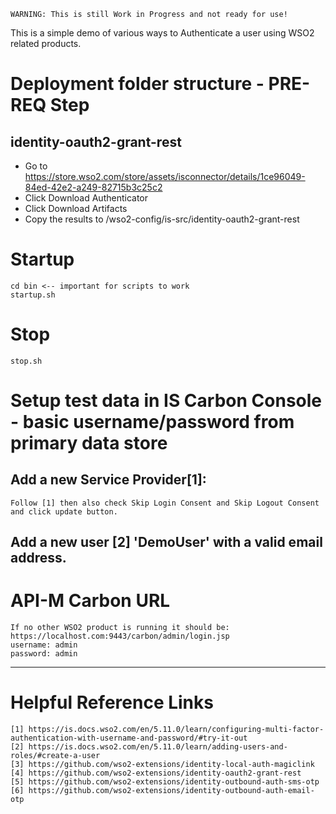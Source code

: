 ```
WARNING: This is still Work in Progress and not ready for use!
```


This is a simple demo of various ways to Authenticate a user using WSO2 related products.

# Deployment folder structure - PRE-REQ Step
## identity-oauth2-grant-rest
- Go to https://store.wso2.com/store/assets/isconnector/details/1ce96049-84ed-42e2-a249-82715b3c25c2
- Click Download Authenticator
- Click Download Artifacts
- Copy the results to <POC-AUTHENTICATION>/wso2-config/is-src/identity-oauth2-grant-rest

# Startup
```
cd bin <-- important for scripts to work
startup.sh
```

# Stop
```
stop.sh
```

# Setup test data in IS Carbon Console - basic username/password from primary data store
## Add a new Service Provider[1]: 
```
Follow [1] then also check Skip Login Consent and Skip Logout Consent and click update button.
```

## Add a new user [2] 'DemoUser' with a valid email address.

# API-M Carbon URL
```
If no other WSO2 product is running it should be: https://localhost.com:9443/carbon/admin/login.jsp
username: admin
password: admin
```


---
# Helpful Reference Links
```
[1] https://is.docs.wso2.com/en/5.11.0/learn/configuring-multi-factor-authentication-with-username-and-password/#try-it-out 
[2] https://is.docs.wso2.com/en/5.11.0/learn/adding-users-and-roles/#create-a-user
[3] https://github.com/wso2-extensions/identity-local-auth-magiclink
[4] https://github.com/wso2-extensions/identity-oauth2-grant-rest
[5] https://github.com/wso2-extensions/identity-outbound-auth-sms-otp
[6] https://github.com/wso2-extensions/identity-outbound-auth-email-otp
```
